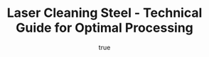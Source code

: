 ---
name: Steel
applications:
- industry: Automotive
  detail: Rust and paint removal from steel car bodies
- industry: Manufacturing
  detail: Removal of oil, grease, and oxide layers from steel surfaces
technicalSpecifications:
  powerRange: 50-500W
  pulseDuration: 10-200ns
  wavelength: 1064nm
  spotSize: 0.05-1.5mm
  repetitionRate: 20-100kHz
  fluenceRange: 1.0–10 J/cm²
  safetyClass: Class 4 (requires full enclosure)
description: Steel, known chemically as Fe-C, is a versatile alloy widely used in
  various industries due to its strength and durability. Laser cleaning of steel involves
  the use of high-intensity laser beams to remove contaminants like rust, paint, oil,
  and oxides from the surface. This non-contact method ensures minimal damage to the
  steel's microstructure, making it ideal for applications where surface integrity
  is crucial. The process leverages the material properties of steel, such as its
  high melting point and thermal conductivity, to efficiently ablate unwanted layers
  without compromising the underlying steel.
author:
  id: 3
  name: Ikmanda Roswati
  sex: m
  title: Ph.D.
  country: Indonesia
  expertise: Ultrafast Laser Physics and Material Interactions
  image: /images/author/ikmanda-roswati.jpg
keywords: steel, steel metal, laser ablation, laser cleaning, non-contact cleaning,
  pulsed fiber laser, surface contamination removal, industrial laser parameters,
  thermal processing, surface restoration
category: metal
chemicalProperties:
  symbol: ST
  formula: Fe-C
  materialType: metal
properties:
  density: 7.85 g/cm³
  densityMin: 0.5 g/cm³
  densityMax: 22.6 g/cm³
  densityPercentile: 33.3
  meltingPoint: 1370°C
  meltingMin: -39°C
  meltingMax: 3422°C
  meltingPercentile: 39.3
  thermalConductivity: 54 W/m·K
  thermalMin: 8 W/m·K
  thermalMax: 429 W/m·K
  thermalPercentile: 10.9
  tensileStrength: 400 MPa
  tensileMin: 70 MPa
  tensileMax: 2000 MPa
  tensilePercentile: 17.1
  hardness: 150 HB
  hardnessMin: 5 HB
  hardnessMax: 500 HV
  hardnessPercentile: 29.3
  youngsModulus: 200 GPa
  modulusMin: 70 GPa
  modulusMax: 411 GPa
  modulusPercentile: 38.1
  laserType: pulsed fiber laser
  wavelength: 1064nm
  fluenceRange: 1.0–10 J/cm²
  chemicalFormula: Fe-C
  laserAbsorptionMin: 0.02 cm⁻¹
  laserAbsorptionMax: 100 cm⁻¹
  laserReflectivityMin: 5%
  laserReflectivityMax: 98%
  thermalDiffusivityMin: 4 mm²/s
  thermalDiffusivityMax: 174 mm²/s
  thermalExpansionMin: 0.5 µm/m·K
  thermalExpansionMax: 29 µm/m·K
  specificHeatMin: 0.13 J/g·K
  specificHeatMax: 0.90 J/g·K
composition:
- Iron (Fe) - 98-99.5%
- Carbon (C) - 0.05-2%
compatibility:
- Stainless Steel
- Aluminum Alloys
regulatoryStandards: ASTM A36, ISO 9001, SAE J403
images:
  hero:
    alt: Steel surface undergoing laser cleaning showing precise contamination removal
    url: /images/steel-laser-cleaning-hero.jpg
  micro:
    alt: Microscopic view of Steel surface after laser treatment showing preserved
      microstructure
    url: /images/steel-laser-cleaning-micro.jpg
title: Laser Cleaning Steel - Technical Guide for Optimal Processing
headline: Comprehensive technical guide for laser cleaning metal steel
environmentalImpact:
- benefit: Reduction in chemical waste
  description: Decreases use of chemical solvents by up to 90%, reducing hazardous
    waste by 500 kg/year per facility
- benefit: Lower energy consumption
  description: Reduces energy use by 20% compared to traditional methods, saving 10,000
    kWh/year per facility
- benefit: Decreased air pollution
  description: Eliminates emissions from chemical cleaning processes, reducing CO2
    emissions by 5 tons/year per facility
outcomes:
- result: Surface cleanliness
- metric: Achieves 99.9% contaminant removal efficiency
- result: Surface roughness
  metric: Reduces surface roughness by up to 30%, Ra value from 2.5 µm to 1.75 µm
- result: Processing time
  metric: Decreases cleaning time by 50%, from 2 hours to 1 hour per square meter
subject: Steel
article_type: material
---